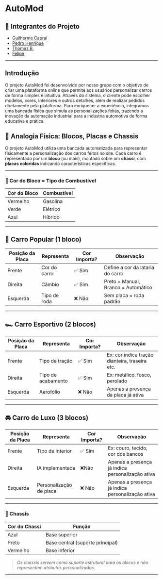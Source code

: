 # AutoMod

## 👥 Integrantes do Projeto

- [Guilherme Cabral](https://github.com/guilhxrme05)
- [Pedro Henrique](https://github.com/phenrique180)
- [Thomaz B.](https://github.com/T0MMY-z)
- [Felipe](https://github.com/felipewnoob)

---


## Introdução

O projeto AutoMod foi desenvolvido por nosso grupo com o objetivo de criar uma plataforma online que permite aos usuários personalizar carros de forma simples e intuitiva. Através do sistema, o cliente pode escolher modelos, cores, interiores e outros detalhes, além de realizar pedidos diretamente pela plataforma. Para enriquecer a experiência, integramos uma bancada física que simula as personalizações feitas, trazendo a inovação da automação industrial para a indústria automotiva de forma educativa e prática.

## 🧱 Analogia Física: Blocos, Placas e Chassis

O projeto AutoMod utiliza uma bancada automatizada para representar fisicamente a personalização dos carros feitos no site. Cada carro é representado por um **bloco** (ou mais), montado sobre um **chassi**, com **placas coloridas** indicando características específicas.

---

### 🔵 Cor do Bloco = Tipo de Combustível

| Cor do Bloco | Combustível     |
|--------------|-----------------|
| Vermelho     | Gasolina        |
| Verde        | Elétrico        |
| Azul         | Híbrido         |

---

## 🚗 Carro Popular (1 bloco)

| Posição da Placa | Representa            | Cor Importa? | Observação                         |
|------------------|-----------------------|--------------|------------------------------------|
| Frente           | Cor do carro          | ✅ Sim       | Define a cor da lataria do carro   |
| Direita          | Câmbio                | ✅ Sim       | Preto = Manual, Branco = Automático |
| Esquerda         | Tipo de roda          | ❌ Não       | Sem placa = roda padrão            |

---

## 🏎️ Carro Esportivo (2 blocos)

| Posição da Placa | Representa             | Cor Importa? | Observação                               |
|------------------|------------------------|--------------|------------------------------------------|
| Frente           | Tipo de tração         | ✅ Sim       | Ex: cor indica tração dianteira, traseira etc. |
| Direita          | Tipo de acabamento     | ✅ Sim       | Ex: metálico, fosco, perolado            |
| Esquerda         | Aerofólio              | ❌ Não       | Apenas a presença da placa já ativa      |

---

## 🚘 Carro de Luxo (3 blocos)

| Posição da Placa | Representa                  | Cor Importa? | Observação                                               |
|------------------|-----------------------------|--------------|----------------------------------------------------------|
| Frente           | Tipo de interior            | ✅ Sim       | Ex: couro, tecido, cor dos bancos                        |
| Direita          | IA implementada             | ❌Não        | Apenas a presença já indica personalização ativa         |
| Esquerda         | Personalização de placa     | ❌ Não       | Apenas a presença já indica personalização ativa         |

---

### 🧩 Chassis

| Cor do Chassi | Função                       |
|---------------|------------------------------|
| Azul          | Base superior                |
| Preto         | Base central (suporte principal) |
| Vermelho      | Base inferior                |

> *Os chassis servem como suporte estrutural para os blocos e não representam atributos personalizados.*

---


